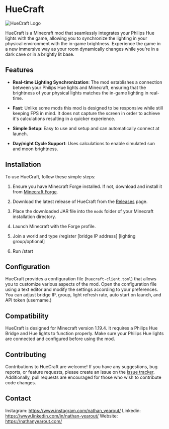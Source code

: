 # HueCraft

![HueCraft Logo](https://nathanyearout.com/images/projects/project-4.jpg)

HueCraft is a Minecraft mod that seamlessly integrates your Philips Hue lights with the game, allowing you to synchronize the lighting in your physical environment with the in-game brightness. Experience the game in a new immersive way as your room dynamically changes while you're in a dark cave or in a brightly lit base.

## Features

- **Real-time Lighting Synchronization**: The mod establishes a connection between your Philips Hue lights and Minecraft, ensuring that the brightness of your physical lights matches the in-game lighting in real-time.

- **Fast**: Unlike some mods this mod is designed to be responsive while still keeping FPS in mind. It does not capture the screen in order to achieve it's calculations resulting in a quicker experience.
  
- **Simple Setup**: Easy to use and setup and can automatically connect at launch.

- **Day/night Cycle Support**: Uses calculations to enable simulated sun and moon brightness.

## Installation

To use HueCraft, follow these simple steps:

1. Ensure you have Minecraft Forge installed. If not, download and install it from [Minecraft Forge](https://files.minecraftforge.net/).

2. Download the latest release of HueCraft from the [Releases](https://github.com/NathanYearout/HueCraft/releases) page.

3. Place the downloaded JAR file into the `mods` folder of your Minecraft installation directory.

4. Launch Minecraft with the Forge profile.

5. Join a world and type /register [bridge IP address] [lighting group/optional]

6. Run /start

## Configuration

HueCraft provides a configuration file (`huecraft-client.toml`) that allows you to customize various aspects of the mod. Open the configuration file using a text editor and modify the settings according to your preferences. You can adjust bridge IP, group, light refresh rate, auto start on launch, and API token (username.)

## Compatibility

HueCraft is designed for Minecraft version 1.19.4. It requires a Philips Hue Bridge and Hue lights to function properly. Make sure your Philips Hue lights are connected and configured before using the mod.

## Contributing

Contributions to HueCraft are welcome! If you have any suggestions, bug reports, or feature requests, please create an issue on the [issue tracker](https://github.com/NathanYearout/HueCraft/issues). Additionally, pull requests are encouraged for those who wish to contribute code changes.

## Contact

Instagram: https://www.instagram.com/nathan_yearout/
Linkedin: https://www.linkedin.com/in/nathan-yearout/
Website: https://nathanyearout.com/

